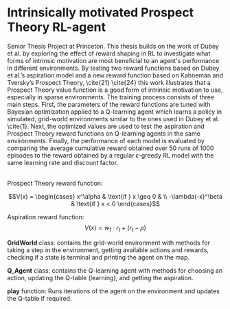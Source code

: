 # Intrinsically motivated Prospect Theory RL-agent

Senior Thesis Project at Princeton. This thesis builds on the work of Dubey et al. by exploring the effect of reward shaping in  RL to investigate what forms of intrinsic motivation are most beneficial to an agent's performance in different environments. By testing two reward functions based on Dubey et al.’s aspiration model and a new reward function based on Kahneman and Tversky’s Prospect Theory, \cite{21} \cite{24} this work illustrates that a Prospect Theory value function is a good form of intrinsic motivation to use, especially in sparse environments.  The training process consists of three main steps. First, the parameters of the reward functions are tuned with Bayesian optimization applied to a Q-learning agent which learns a policy in simulated, grid-world environments similar to the ones used in Dubey et al. \cite{1}. Next, the optimized values are used to test the aspiration and Prospect Theory reward functions on Q-learning agents in the same environments. Finally, the performance of each model is evaluated by comparing the average cumulative reward obtained over 50 runs of 1000 episodes to the reward obtained by a regular $\epsilon$-greedy RL model with the same learning rate and discount factor.

\
Prospect Theory reward function: 

$$V(x) = \begin{cases} x^\alpha & \text{if } x \geq 0  & \\
-\lambda(-x)^\beta & \text{if } x < 0 \end{cases}$$

Aspiration reward function:
 $$V(x) = w_1 \cdot r_t + (r_t - \rho)$$


**GridWorld** class: contains the grid-world environment with methods for taking a step in the environment, getting available actions and rewards, checking if a state is terminal and printing the agent on the map.    

**Q_Agent** class: contains the Q-learning agent with methods for choosing an action, updating the Q-table (learning), and getting the aspiration.

**play** function: Runs iterations of the agent on the environment and updates the Q-table if required.
